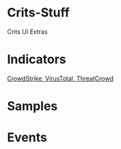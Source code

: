 # Crits-Stuff
Crits UI Extras

# Indicators
[CrowdStrike, VirusTotal, ThreatCrowd](https://github.com/r3comp1le/Crits-Stuff/tree/master/Indicators)

# Samples

# Events

